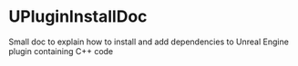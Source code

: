 # UPluginInstallDoc
Small doc to explain how to install and add dependencies to Unreal Engine plugin containing C++ code
